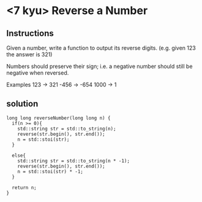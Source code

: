 # <7 kyu> Reverse a Number

## Instructions

Given a number, write a function to output its reverse digits. (e.g. given 123 the answer is 321)

Numbers should preserve their sign; i.e. a negative number should still be negative when reversed.

Examples
 123 ->  321
-456 -> -654
1000 ->    1

## solution

```
long long reverseNumber(long long n) {
  if(n >= 0){
    std::string str = std::to_string(n);
    reverse(str.begin(), str.end());
    n = std::stoi(str);
  }
  
  else{
    std::string str = std::to_string(n * -1);
    reverse(str.begin(), str.end());
    n = std::stoi(str) * -1;
  }
  
  return n;
}
```
